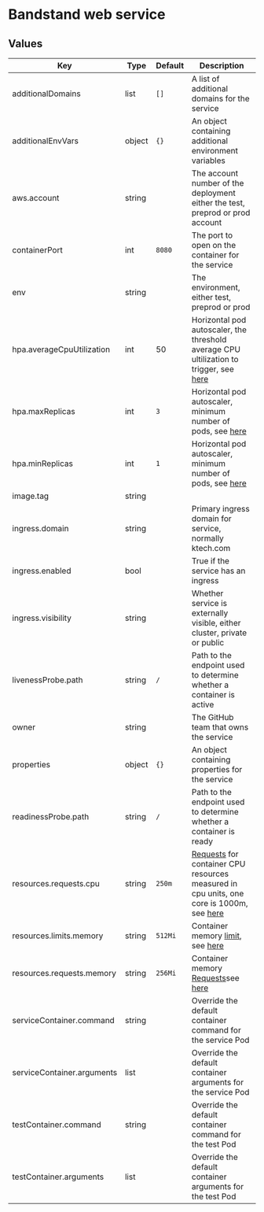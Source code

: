 # Bandstand web service

## Values

| Key                        | Type   | Default | Description                                                                                                                                                                                                                                                                                    |
|----------------------------|--------|-----|------------------------------------------------------------------------------------------------------------------------------------------------------------------------------------------------------------------------------------------------------------------------------------------------|
| additionalDomains          | list   | `[]` | A list of additional domains for the service                                                                                                                                                                                                                                                   |
| additionalEnvVars          | object | `{}` | An object containing additional environment variables                                                                                                                                                                                                                                          |
| aws.account                | string | | The account number of the deployment either the test, preprod or prod account                                                                                                                                                                                                                  |
| containerPort              | int    |  `8080` | The port to open on the container for the service                                                                                                                                                                                                                                              |
| env                        | string | | The environment, either test, preprod or prod                                                                                                                                                                                                                                                  |
| hpa.averageCpuUtilization  | int    | 50 | Horizontal pod autoscaler, the threshold average CPU ultilization to trigger, see [here](https://kubernetes.io/docs/tasks/run-application/horizontal-pod-autoscale/)                                                                                                                           |
| hpa.maxReplicas            | int    | `3` | Horizontal pod autoscaler, minimum number of pods, see [here](https://kubernetes.io/docs/tasks/run-application/horizontal-pod-autoscale/)                                                                                                                                                      |
| hpa.minReplicas            | int    | `1` | Horizontal pod autoscaler, minimum number of pods, see [here](https://kubernetes.io/docs/tasks/run-application/horizontal-pod-autoscale/)                                                                                                                                                      |
| image.tag                  | string | |                                                                                                                                                                                                                                                                                                | The tag for container image to be used in the serivce |
| ingress.domain             | string | | Primary ingress domain for service, normally ktech.com                                                                                                                                                                                                                                         |
| ingress.enabled            | bool   | | True if the service has an ingress                                                                                                                                                                                                                                                             |
| ingress.visibility         | string | | Whether service is externally visible, either cluster, private or public                                                                                                                                                                                                                       |
| livenessProbe.path         | string | `/` | Path to the endpoint used to determine whether a container is active                                                                                                                                                                                                                           |
| owner                      | string | | The GitHub team that owns the service                                                                                                                                                                                                                                                          |
| properties                 | object | `{}` | An object containing properties for the service                                                                                                                                                                                                                                                |
| readinessProbe.path        | string | `/` | Path to the endpoint used to determine whether a container is ready                                                                                                                                                                                                                            |
| resources.requests.cpu     | string |  `250m` | [Requests](https://kubernetes.io/docs/concepts/configuration/manage-resources-containers/#requests-and-limits) for container CPU resources measured in cpu units, one core is 1000m, see [here](https://kubernetes.io/docs/concepts/configuration/manage-resources-containers/#meaning-of-cpu) |
| resources.limits.memory    | string | `512Mi` | Container memory [limit](https://kubernetes.io/docs/concepts/configuration/manage-resources-containers/#requests-and-limits), see [here](https://kubernetes.io/docs/concepts/configuration/manage-resources-containers/#meaning-of-memory)                                                     |
| resources.requests.memory  | string | `256Mi` | Container memory [Requests](https://kubernetes.io/docs/concepts/configuration/manage-resources-containers/#requests-and-limits)see [here](https://kubernetes.io/docs/concepts/configuration/manage-resources-containers/#meaning-of-memory)                                                    |
| serviceContainer.command   | string | | Override the default container command for the service Pod                                                                                                                                                                                                                                     |
| serviceContainer.arguments | list   | | Override the default container arguments for the service Pod                                                                                                                                                                                                                                   |
| testContainer.command      | string | | Override the default container command for the test Pod                                                                                                                                                                                                                                        |
| testContainer.arguments    | list   | | Override the default container arguments for the test Pod                                                                                                                                                                                                                                      |

